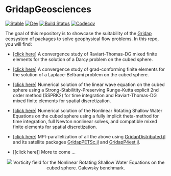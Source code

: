 # GridapGeosciences

[![Stable](https://img.shields.io/badge/docs-stable-blue.svg)](https://santiagobadia.github.io/GridapGeosciences.jl/stable)
[![Dev](https://img.shields.io/badge/docs-dev-blue.svg)](https://santiagobadia.github.io/GridapGeosciences.jl/dev)
[![Build Status](https://github.com/gridapapps/GridapGeosciences.jl/workflows/CI/badge.svg?branch=master)](https://github.com/gridapapps/GridapGeosciences.jl/actions)
[![Codecov](https://codecov.io/gh/gridapapps/GridapGeosciences.jl/branch/master/graph/badge.svg)](https://codecov.io/gh/gridapp/GridapGeosciences.jl)

The goal of this repository is to showcase the suitability of the [Gridap](https://github.com/gridap) ecosystem of packages to solve geophysical flow problems. In this repo, you will find:

* [[click here]](https://github.com/gridapapps/GridapGeosciences.jl/blob/master/test/DarcyCubedSphereTests.jl) A convergence study of Raviart-Thomas-DG mixed finite elements for the solution of a Darcy problem on the cubed sphere.

* [[click here]](https://github.com/gridapapps/GridapGeosciences.jl/blob/master/test/LaplaceBeltramiCubedSphereTests.jl) A convergence study of grad-conforming finite elements for the solution of a Laplace-Beltrami problem on the cubed sphere.

* [[click here]](https://github.com/gridapapps/GridapGeosciences.jl/blob/master/test/WaveEquationCubedSphereTests.jl) Numerical solution of the linear wave equation on the cubed sphere using a Strong-Stabilitity-Preserving Runge-Kutta explicit 2nd order method (SSPRK2) for time integration and Raviart-Thomas-DG mixed finite elements for spatial discretization.

* [[click here]](https://github.com/gridapapps/GridapGeosciences.jl/blob/master/src/ShallowWaterThetaMethodFullNewton.jl) Numerical solution of the Nonlinear Rotating Shallow Water Equations on the cubed sphere using a fully implicit theta-method for time integration, full Newton nonlinear solves, and compatible mixed finite elements for spatial discretization.

* [[click here]](https://github.com/gridapapps/GridapGeosciences.jl/tree/master/test/mpi) MPI-parallelization of all the above using [GridapDistributed.jl](https://github.com/gridap/GridapDistributed.jl) and its satellite packages [GridapPETSc.jl](https://github.com/gridap/GridapPETSc.jl) and [GridapP4est.jl](https://github.com/gridap/GridapP4est.jl).

* [[click here]] More to come ...
 

<p align="center">
  <img src="_readme/NSWE_48x48_1_trapezoidal_dt_480_tau_dtdiv2.gif">
  Vorticity field for the Nonlinear Rotating Shallow Water Equations on the cubed sphere. Galewsky benchmark.
</p>

